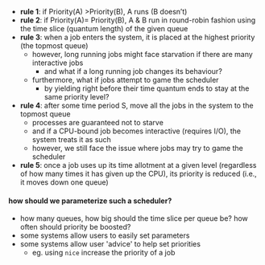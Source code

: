 - **rule 1**: if Priority(A) >Priority(B), A runs (B doesn’t)
- **rule 2**: if Priority(A)= Priority(B), A & B run in round-robin fashion using the time slice (quantum length) of the given queue
- **rule 3**: when a job enters the system, it is placed at the highest priority (the topmost queue)
	- however, long running jobs might face starvation if there are many interactive jobs
		- and what if a long running job changes its behaviour?
	- furthermore, what if jobs attempt to game the scheduler
		- by yielding right before their time quantum ends to stay at the same priority level?
- **rule 4**: after some time period S, move all the jobs in the system to the topmost queue
	- processes are guaranteed not to starve
	- and if a CPU-bound job becomes interactive (requires I/O), the system treats it as such
	- however, we still face the issue where jobs may try to game the scheduler
- **rule 5**: once a job uses up its time allotment at a given level (regardless of how many times it has given up the CPU), its priority is reduced (i.e., it moves down one queue)


#### how should we parameterize such a scheduler?
- how many queues, how big should the time slice per queue be? how often should priority be boosted?
- some systems allow users to easily set parameters
- some systems allow user 'advice' to help set priorities
	- eg. using `nice` increase the priority of a job